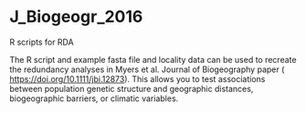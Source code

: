 # J_Biogeogr_2016
R scripts for RDA

The R script and example fasta file and locality data can be used to recreate the redundancy analyses in Myers et al. Journal of Biogeography paper ( https://doi.org/10.1111/jbi.12873). This allows you to test associations between population genetic structure and geographic distances, biogeographic barriers, or climatic variables.
